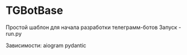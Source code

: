 # TGBotBase

Простой шаблон для начала разработки телеграмм-ботов
Запуск - run.py

Зависимости:
aiogram
pydantic
